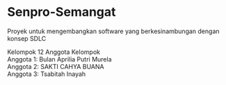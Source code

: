 # Senpro-Semangat
Proyek untuk mengembangkan software yang berkesinambungan dengan konsep SDLC

Kelompok 12 
Anggota Kelompok  <br>
Anggota 1: Bulan Aprilia Putri Murela <br>
Anggota 2: SAKTI CAHYA BUANA <br>
Anggota 3: Tsabitah Inayah

